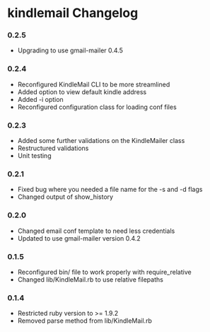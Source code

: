 # kindlemail Changelog

### 0.2.5
* Upgrading to use gmail-mailer 0.4.5

### 0.2.4
* Reconfigured KindleMail CLI to be more streamlined 
* Added option to view default kindle address
* Added -i option
* Reconfigured configuration class for loading conf files

### 0.2.3
* Added some further validations on the KindleMailer class
* Restructured validations
* Unit testing 

### 0.2.1
* Fixed bug where you needed a file name for the -s and -d flags
* Changed output of show_history

### 0.2.0
* Changed email conf template to need less credentials
* Updated to use gmail-mailer version 0.4.2

### 0.1.5
* Reconfigured bin/ file to work properly with require_relative
* Changed lib/KindleMail.rb to use relative filepaths

### 0.1.4
* Restricted ruby version to >= 1.9.2
* Removed parse method from lib/KindleMail.rb

